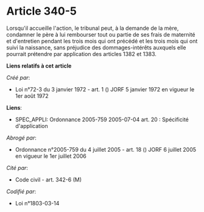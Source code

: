 # Article 340-5

Lorsqu'il accueille l'action, le tribunal peut, à la demande de la mère, condamner le père à lui rembourser tout ou partie de
ses frais de maternité et d'entretien pendant les trois mois qui ont précédé et les trois mois qui ont suivi la naissance,
sans préjudice des dommages-intérêts auxquels elle pourrait prétendre par application des articles 1382 et 1383.

**Liens relatifs à cet article**

_Créé par_:

  - Loi n°72-3 du 3 janvier 1972 - art. 1 () JORF 5 janvier 1972 en vigueur le 1er août 1972

**Liens**:

  - SPEC_APPLI: Ordonnance 2005-759 2005-07-04 art. 20 : Spécificité d'application

_Abrogé par_:

  - Ordonnance n°2005-759 du 4 juillet 2005 - art. 18 () JORF 6 juillet 2005 en vigueur le 1er juillet 2006

_Cité par_:

  - Code civil - art. 342-6 (M)

_Codifié par_:

  - Loi n°1803-03-14
